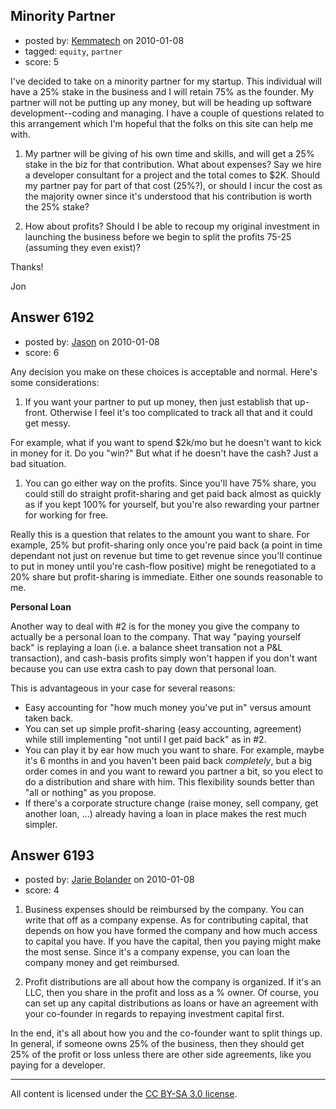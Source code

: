 ## Minority Partner

- posted by: [Kemmatech](https://stackexchange.com/users/-1/1553-kemmatech) on 2010-01-08
- tagged: `equity`, `partner`
- score: 5

I've decided to take on a minority partner for my startup.  This individual will have a 25% stake in the business and I will retain 75% as the founder.  My partner will not be putting up any money, but will be heading up software development--coding and managing.  I have a couple of questions related to this arrangement which I'm hopeful that the folks on this site can help me with.

1. My partner will be giving of his own time and skills, and will get a 25% stake in the biz for that contribution.  What about expenses?  Say we hire a developer consultant for a project and the total comes to $2K.  Should my partner pay for part of that cost (25%?), or should I incur the cost as the majority owner since it's understood that his contribution is worth the 25% stake?

2. How about profits?  Should I be able to recoup my original investment in launching the business before we begin to split the profits 75-25 (assuming they even exist)?

Thanks!

Jon


## Answer 6192

- posted by: [Jason](https://stackexchange.com/users/-1/2-jason) on 2010-01-08
- score: 6

Any decision you make on these choices is acceptable and normal.  Here's some considerations:

 1. If you want your partner to put up money, then just establish that up-front.  Otherwise I feel it's too complicated to track all that and it could get messy.

  For example, what if you want to spend $2k/mo but he doesn't want to kick in money for it.  Do you "win?"  But what if he doesn't have the cash?  Just a bad situation.
 1. You can go either way on the profits.  Since you'll have 75% share, you could still do straight profit-sharing and get paid back almost as quickly as if you kept 100% for yourself, but you're also rewarding your partner for working for free.

  Really this is a question that relates to the amount you want to share.  For example, 25% but profit-sharing only once you're paid back (a point in time dependant not just on revenue but time to get revenue since you'll continue to put in money until you're cash-flow positive) might be renegotiated to a 20% share but profit-sharing is immediate.  Either one sounds reasonable to me.

**Personal Loan**

Another way to deal with #2 is for the money you give the company to actually be a personal loan to the company.  That way "paying yourself back" is replaying a loan (i.e. a balance sheet transation not a P&L transaction), and cash-basis profits simply won't happen if you don't want because you can use extra cash to pay down that personal loan.

This is advantageous in your case for several reasons:

 - Easy accounting for "how much money you've put in" versus amount taken back.
 - You can set up simple profit-sharing (easy accounting, agreement) while still implementing "not until I get paid back" as in #2.
 - You can play it by ear how much you want to share.  For example, maybe it's 6 months in and you haven't been paid back *completely*, but a big order comes in and you want to reward you partner a bit, so you elect to do a distribution and share with him.  This flexibility sounds better than "all or nothing" as you propose.
 - If there's a corporate structure change (raise money, sell company, get another loan, ...) already having a loan in place makes the rest much simpler.




## Answer 6193

- posted by: [Jarie Bolander](https://stackexchange.com/users/-1/585-jarie-bolander) on 2010-01-08
- score: 4

1. Business expenses should be reimbursed by the company. You can write that off as a company expense. As for contributing capital, that depends on how you have formed the company and how much access to capital you have. If you have the capital, then you paying might make the most sense. Since it's a company expense, you can loan the company money and get reimbursed.

2. Profit distributions are all about how the company is organized. If it's an LLC, then you share in the profit and loss as a % owner. Of course, you can set up any capital distributions as loans or have an agreement with your co-founder in regards to repaying investment capital first.

In the end, it's all about how you and the co-founder want to split things up. In general, if someone owns 25% of the business, then they should get 25% of the profit or loss unless there are other side agreements, like you paying for a developer.



---

All content is licensed under the [CC BY-SA 3.0 license](https://creativecommons.org/licenses/by-sa/3.0/).
